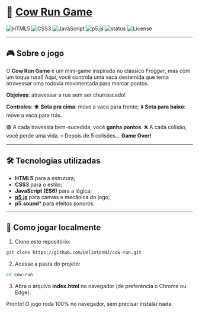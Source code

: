 # 🐄 [Cow Run Game](cow-run-ten.vercel.app/)

![HTML5](https://img.shields.io/badge/HTML5-orange?logo=html5&logoColor=white)
![CSS3](https://img.shields.io/badge/CSS3-blue?logo=css3&logoColor=white)
![JavaScript](https://img.shields.io/badge/JavaScript-yellow?logo=javascript&logoColor=black)
![p5.js](https://img.shields.io/badge/p5.js-ED225D?logo=p5dotjs&logoColor=white)
![status](https://img.shields.io/badge/Status-Em%20Desenvolvimento-green)
![License](https://img.shields.io/badge/license-MIT-blue)

---

## 🎮 Sobre o jogo

O **Cow Run Game** é um mini-game inspirado no clássico *Frogger*, mas com um toque rural!
Aqui, você controla uma vaca destemida que tenta atravessar uma rodovia movimentada para marcar pontos.

**Objeivos**: atravessar a rua sem ser churrascado!

**Controles**: 
⬆️ **Seta pra cima**: move a vaca para frente;
⬇️ **Seta para baixo**: move a vaca para trás.

🟢 A cada travessia bem-sucedida, você **ganha pontos**. 
❌ A cada colisão, você perde uma vida.
💀 Depois de 5 colisões... **Game Over!**

---

## 🛠️ Tecnologias utilizadas

- **HTML5** para a estrutura;
- **CSS3** para o estilo;
- **JavaScript (ES6)** para a lógica;
- **[p5.js](https://p5js.org/)** para canvas e mecânica do jogo;
- **p5.sound*** para efeitos sonoros.

---

## 🚀 Como jogar localmente

1. Clone este repositório:
```bash
git clone https://github.com/UelintonHJ/cow-run.git
```
2. Acesse a pasta do projeto:
```bash
cd cow-run
```
3. Abra o arquivo **index.html** no navegador (de preferência o Chrome ou Edge).

Pronto! O jogo roda 100% no navegador, sem precisar instalar nada.
